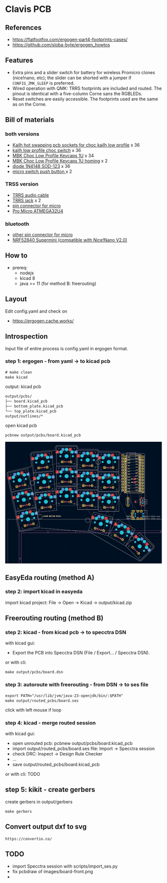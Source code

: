 # Clavis PCB

## References

- https://flatfootfox.com/ergogen-part4-footprints-cases/
- https://github.com/sloba-byte/ergogen_howtos  

## Features

- Extra pins and a slider switch for battery for wireless Promicro clones (nice!nano, etc); the slider can be shorted with a jumper if `CONFIG_ZMK_SLEEP` is preferred.
- Wired operation with QMK: TRRS footprints are included and routed. The pinout is identical with a five-column Corne sans the RGBLEDs.
- Reset switches are easily accessible. The footprints used are the same as on the Corne.

## Bill of materials

### both versions


- [Kailh hot swapping pcb sockets for choc kailh low profile](https://www.aliexpress.com/item/32901654130.html?spm=a2g0o.order_list.order_list_main.41.57841802uASasS) x 36
- [kailh low profile choc switch](https://www.aliexpress.com/item/32838369089.html?spm=a2g0o.order_list.order_list_main.58.57841802uASasS) x 36
- [MBK Choc Low Profile Keycaps 1U](https://keycapsss.com/keyboard-parts/keycaps/169/mbk-choc-low-profile-blank-keycaps?c=16) x 34
- [MBK Choc Low Profile Keycaps 1U homing](https://keycapsss.com/keyboard-parts/keycaps/169/mbk-choc-low-profile-blank-keycaps?number=KC10130_1U-H-WH&c=16) x 2
- [diode 1N4148 SOD-123]() x 36
- [micro switch push button ](https://www.aliexpress.com/item/1068908059.html?spm=a2g0o.order_list.order_list_main.209.57841802uASasSs) x 2

### TRSS version

- [TRRS audio cable](https://www.aliexpress.com/item/1005003613205582.html?spm=a2g0o.order_list.order_list_main.11.57841802uASasS)
- [TRRS jack](https://www.aliexpress.com/item/33029465106.html?spm=a2g0o.order_list.order_list_main.35.57841802uASasS) x 2
- [pin connector for micro](https://www.aliexpress.com/item/4000379224241.html?spm=a2g0o.order_list.order_list_main.17.57841802uASasS) 
- [Pro Micro ATMEGA32U4](https://www.aliexpress.com/item/32888212119.html?spm=a2g0o.order_list.order_list_main.23.57841802uASasS) 

### bluetooth

- [other pin connector for micro](https://www.aliexpress.com/item/1005005742644313.html?spm=a2g0o.order_list.order_list_main.11.4fb95e5bcPfOfl)
- [NRF52840 Supermini (compatible with Nice!Nano V2.0)](https://www.aliexpress.com/item/1005006343285322.html)

## How to

- prereq:
  - nodejs
  - kicad 8
  - java >= 11 (for method B: freerouting)

## Layout

Edit config.yaml and check on

- https://ergogen.cache.works/


## Introspection

Input file of entire process is config.yaml in ergogen format.

### step 1: ergogen - from yaml -> to kicad pcb

```
# make clean
make kicad
```

output: kicad pcb

```
output/pcbs/
├── board.kicad_pcb
├── bottom_plate.kicad_pcb
└── top_plate.kicad_pcb
output/outlines/*
```

open kicad pcb

```
pcbnew output/pcbs/board.kicad_pcb
```

![kicad](images/kicad.png)

## EasyEda routing (method A)

### step 2: import kicad in easyeda

import kicad project: File -> Open -> Kicad -> output/kicad.zip 

## Freerouting routing (method B)

### step 2: kicad - from kicad pcb -> to specctra DSN

with kicad gui:

- Export the PCB into Specctra DSN (File / Export... / Specctra DSN).

or with cli:

```
make output/pcbs/board.dsn
```

### step 3: autoroute with freerouting - from DSN -> to ses file

```
export PATH="/usr/lib/jvm/java-23-openjdk/bin/:$PATH"
make output/routed_pcbs/board.ses
```

click with left mouse if loop

### step 4: kicad - merge routed session

with kicad gui:

- open unrouted pcb: pcbnew output/pcbs/board.kicad_pcb
- import output/routed_pcbs/board.ses file: Import -> Specctra session
- check DRC: Inspect -> Design Rule Checker
- ...
- save output/routed_pcbs/board.kicad_pcb

or with cli: TODO

## step 5: kikit - create gerbers

create gerbers in output/gerbers

```
make gerbers
```

## Convert output dxf to svg

```
https://convertio.co/
```
## TODO

- import Specctra session with scripts/import_ses.py
- fix pcbdraw of images/board-front.png
-
